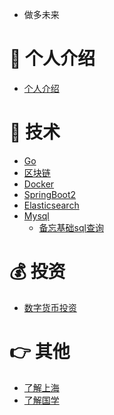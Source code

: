 -  做多未来

# 👦 个人介绍
- [个人介绍](notes/个人介绍.md) </br>

# 👷 技术
- [Go](notes/go.md) </br>
- [区块链](notes/blockchain.md) </br>
- [Docker](notes/docker.md) </br>
- [SpringBoot2](notes/springboot2.md) </br>
- [Elasticsearch](notes/elasticsearch.md) </br>
- [Mysql](notes/mysql.md) </br>
  - [备忘基础sql查询](notes/mysql/备忘基础sql查询.md)

# 💰️ 投资
- [数字货币投资](notes/digiccy/数字货币定投.md) </br>

# 👉 其他
- [了解上海](notes/other/了解上海.md) </br>
- [了解国学](notes/other/了解国学.md) </br>
